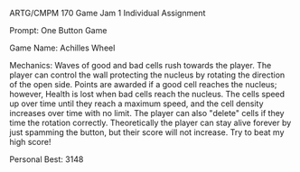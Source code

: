 ARTG/CMPM 170 Game Jam 1 Individual Assignment

Prompt: One Button Game

Game Name: Achilles Wheel

Mechanics: Waves of good and bad cells rush towards the player. The player can control the wall protecting the nucleus by rotating the direction of the open side. Points are awarded if a good cell reaches the nucleus; however, Health is lost when bad cells reach the nucleus. The cells speed up over time until they reach a maximum speed, and the cell density increases over time with no limit. The player can also "delete" cells if they time the rotation correctly. Theoretically the player can stay alive forever by just spamming the button, but their score will not increase. Try to beat my high score!

Personal Best: 3148